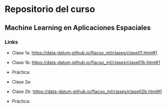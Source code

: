 # Repositorio del curso 

## Machine Learning en Aplicaciones Espaciales


### Links

* Clase 1a: https://data-datum.github.io/flacso_ml/clases/clase01.html#1

* Clase 1b: https://data-datum.github.io/flacso_ml/clases/clase01b.html#1

* Práctica: 

* Clase 2a: 

* Clase 2b: https://data-datum.github.io/flacso_ml/clases/clase02b.html#1

* Práctica: 
